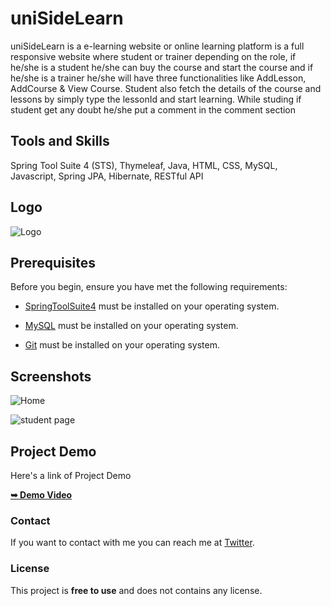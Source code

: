 # uniSideLearn

uniSideLearn is a e-learning website or online learning platform is a full responsive website where student or trainer depending on the role, if he/she is a student he/she can buy the course and start the course and if he/she is a trainer he/she will have three functionalities like AddLesson, AddCourse & View Course. Student also fetch the details of the course and lessons by simply type the lessonId and start learning. While studing if student get any doubt he/she put a comment in the comment section


## Tools and Skills

Spring Tool Suite 4 (STS), Thymeleaf, Java, HTML, CSS, MySQL, Javascript, Spring JPA, Hibernate, RESTful API

## Logo

![Logo](https://github.com/feelgoodn/uniSideLearnDemo/assets/91526247/b130239c-f4d3-4d7c-83c4-bb2c3e9d4b1c)


## Prerequisites

Before you begin, ensure you have met the following requirements:

* [SpringToolSuite4](https://spring.io/tools/ "Download STS" )     must be installed on your operating system.

* [MySQL](https://dev.mysql.com/downloads/installer/")  must be installed on your operating system.

* [Git](https://git-scm.com/downloads "Download Git") must be installed on your operating system.



  


## Screenshots

![Home](https://github.com/feelgoodn/uniSideLearnDemo/assets/91526247/be88463b-7756-4710-930e-50af6b9e35d3)

![student page](https://github.com/feelgoodn/uniSideLearnDemo/assets/91526247/c84ac18a-0c4b-49bc-a030-43ef2b024d48)



## Project Demo

   Here's a link of Project Demo
 
  <a href="https://www.youtube.com/watch?v=3Y52s0x7mJ0"><strong>➥ Demo Video</strong></a>



### Contact

If you want to contact with me you can reach me at [Twitter](https://twitter.com/nikhilkothale98).

### License

This project is **free to use** and does not contains any license.
